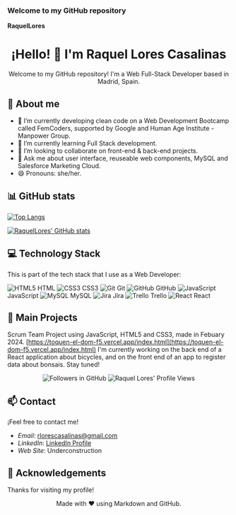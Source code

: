 ### Welcome to my GitHub repository 

**RaquelLores** 

<!-- Title -->
<h1 align="center">¡Hello! 👋 I'm Raquel Lores Casalinas</h1>

<!-- Description -->
<p align="center"> Welcome to my GitHub repository! I'm a Web Full-Stack Developer based in Madrid, Spain.</p>

<!-- About me Section -->
## 📖 About me

- 🔭 I’m currently developing clean code on a Web Development Bootcamp called FemCoders, supported by Google and Human Age Institute - Manpower Group.
- 🌱 I’m currently learning Full Stack development.
- 👯 I’m looking to collaborate on front-end & back-end projects.
- 💬 Ask me about user interface, reuseable web components, MySQL and Salesforce Marketing Cloud.
- 😄 Pronouns: she/her.
  
<!-- Stats Section -->
## 📊 GitHub stats

[![Top Langs](https://github-readme-stats.vercel.app/api/top-langs/?username=raquellores&layout=compact)](https://github.com/raquellores/github-readme-stats)

[![RaquelLores' GitHub stats](https://github-readme-stats.vercel.app/api?username=raquellores)](https://github.com/raquellores/github-readme-stats&include_all_commits=true)

<!-- Technology Stack Section -->
## 💻 Technology Stack

This is part of the tech stack that I use as a Web Developer:

![HTML5](https://img.icons8.com/color/48/000000/html-5.png) HTML
![CSS3](https://img.icons8.com/color/48/000000/css3.png) CSS3
![Git](https://img.icons8.com/color/48/000000/git.png) Git
![GitHub](https://img.icons8.com/material-rounded/48/000000/github.png) GitHub
![JavaScript](https://img.icons8.com/color/48/000000/javascript.png) JavaScript
![MySQL](https://img.icons8.com/color/48/000000/mysql.png) MySQL
![Jira](https://img.icons8.com/color/48/000000/jira.png) Jira
![Trello](https://img.icons8.com/color/48/000000/trello.png) Trello
![React](https://img.icons8.com/plasticine/48/000000/react.png) React


<!-- Main Projects Section -->
## 🚀 Main Projects

Scrum Team Project using JavaScript, HTML5 and CSS3, made in Febuary 2024.
[https://toquen-el-dom-f5.vercel.app/index.html](https://toquen-el-dom-f5.vercel.app/index.html)
I'm currently working on the back end of a React application about bicycles, and on the front end of an app to register data about bonsais. Stay tuned!

<!-- Badges -->
<p align="center">
  <!-- Followers Badge -->
  <img src="https://img.shields.io/github/followers/RaquelLores?label=Seguir&style=social" alt="Followers in GitHub">
  <!-- Profile Views Badge -->
  <img src="https://komarev.com/ghpvc/?username=RaquelLores&color=brightgreen" alt="Raquel Lores' Profile Views">
</p>

<!-- Contact Section -->
## 📫 Contact

¡Feel free to contact me! 

- *Email*: [rlorescasalinas@gmail.com](mailto:rlorescasalinas@gmail.com)
- *LinkedIn*: [LinkedIn Profile](https://www.linkedin.com/in/raquelloreswebfullstackdev/)
- *Web Site*: Underconstruction

<!-- Acknowledgements Section -->
## 🙏 Acknowledgements

Thanks for visiting my profile!

<!-- Footer -->
<footer align="center">
  Made with ❤ using Markdown and GitHub.
</footer>
